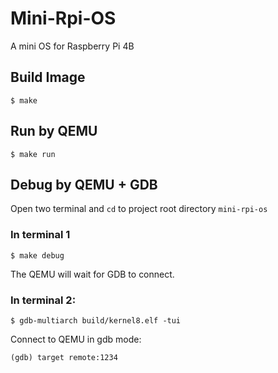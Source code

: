 # Mini-Rpi-OS

A mini OS for Raspberry Pi 4B

## Build Image

```shell
$ make
```

## Run by QEMU
```shell
$ make run
```

## Debug by QEMU + GDB

Open two terminal and `cd` to project root directory `mini-rpi-os`

### In terminal 1

```shell
$ make debug
```

The QEMU will wait for GDB to connect.

### In terminal 2:

```shell
$ gdb-multiarch build/kernel8.elf -tui
```

Connect to QEMU in gdb mode:

```shell
(gdb) target remote:1234
```